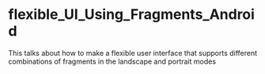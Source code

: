 flexible_UI_Using_Fragments_Android
===================================

This talks about how to make a flexible user interface that supports different combinations of fragments in the landscape and portrait modes
